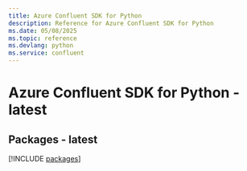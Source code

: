 ```yaml
---
title: Azure Confluent SDK for Python
description: Reference for Azure Confluent SDK for Python
ms.date: 05/08/2025
ms.topic: reference
ms.devlang: python
ms.service: confluent
---
```

# Azure Confluent SDK for Python - latest
## Packages - latest
[!INCLUDE [packages](confluent-index.md)]